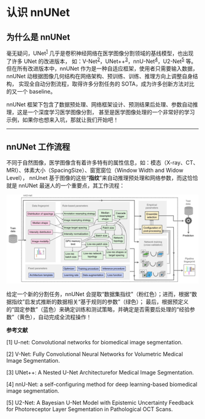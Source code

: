 # 认识 nnUNet

## 为什么是 nnUNet
毫无疑问，UNet<sup>[1](#ref1)</sup> 几乎是卷积神经网络在医学图像分割领域的基线模型，也出现了许多 UNet 的改进版本，
如：V-Net<sup>[2](#ref2)</sup>，UNet++<sup>[3](#ref3)</sup>，nnU-Net<sup>[4](#ref4)</sup>，U2-Net<sup>[5](#ref5)</sup> 等。
但在所有改进版本中，nnUNet 作为是一种自适应框架，使用者只需要输入数据，nnUNet 动根据图像几何结构在网络架构、预训练、训练、推理方向上调整自身结构，
实现全自动分割流程，取得许多分割任务的 SOTA，成为许多创新方法对比的又一个 baseline。

nnUNet 框架下包含了数据预处理、网络框架设计、预测结果后处理、参数自动推理，这是一个深度学习医学图像分割，
甚至是医学图像处理的一个非常好的学习示例，如果你也想来入坑，那就让我们开始吧！

<hr>

## nnUNet 工作流程
不同于自然图像，医学图像含有着许多特有的属性信息，如：模态（X-ray、CT、MRI）、体素大小（SpacingSize）、窗宽窗位（Window Width and Widow Level），
nnUnet 基于图像的这些“**指纹**”来自动推理预处理和网络参数，而这恰恰就是 nnUNet 最迷人的一个重要点，其工作流程：

![avatar](_static/images/nnUNet-workflow.jpg "图1.nnUNet的工作流程")

给定一个新的分割任务，nnUNet 会提取“数据集指纹”（粉红色）；进而，根据“数据指纹”启发式推断的数据相关“基于规则的参数”（绿色）；
最后，根据预定义的“固定参数”（蓝色）来确定训练和测试策略，并确定是否需要后处理的“经验参数”（黄色），自动完成全流程操作！

[comment]: <> (<hr>)

[comment]: <> (## 流程参数)

[comment]: <> (nnUNet 是一个相对臃肿的框架，自动化的流程中有着许多配置的参数，现在来看看每一类别（图像指纹、规则参数、固定参数、经验参数）的详细信息：)


[comment]: <> (#### 图像指纹（Data fingerprint）)

[comment]: <> (提取图像和感兴趣区域 ROI（Region of Interest，ROI）的描述值，建立图像指纹库，以使 nnUNet 在面对不同数据分割任务时，适应数据特有属性，尽可能地发挥出下游模型的最大性能：)

[comment]: <> (- 体素大小的分布（Distribution of spacings）：)

[comment]: <> (- ROI 形状的中值大小（Median shape）：)

[comment]: <> (- ROI 体素的强度分布（Intensity distribution）:)

[comment]: <> (- 图像的模态（Image modality）：)

[comment]: <> (#### 规则参数（Rule-based parameters）)

[comment]: <> (自适应是 nnUNet 的核心创新点，恰恰就是基于图像指纹参数启发式推理图像预处理和模型架构相关的的参数，让数据定义管道，使数据决定模型，即为规则参数：)

[comment]: <> (- 标注采样策略（Annotation resampling strategy）：)

[comment]: <> (- 图像采样策略（Image resampling strategy）：)

[comment]: <> (- 图像采样的体素大小（Image target spacing）：)

[comment]: <> (- 图像归一化策略（Intensity normalization）：)

[comment]: <> (#### 固定参数（Fixed parameters）)

[comment]: <> (nnUNet 流程内部预定义模型架构、模型学习策略、数据扩增方式等固定参数，自动地完成深度学习分割模型的训练测试，规则参数有：)

[comment]: <> (- 网络结构模板（Architecture template）：)

[comment]: <> (- 优化器（Optimizer）：)

[comment]: <> (- 训练步骤（Training procedure）：)

[comment]: <> (- 推理步骤（Inference procedure）：)

[comment]: <> (- 学习率（Learning rate）：)

[comment]: <> (- 数据扩增策略（Data augmentation）：)

[comment]: <> (- 损失函数（Loss function）：)

[comment]: <> (#### 经验参数（Empirical parameters）)

[comment]: <> (经验参数主要使用在预测结果的后处理操作中，进一步优化网络模型预测结果...)

[comment]: <> (- 待补充)

**参考文献**

<div id="reference">
<span id='ref1'>[1] U-net: Convolutional networks for biomedical image segmentation.</span>

<span id='ref2'>[2] V-Net: Fully Convolutional Neural Networks for Volumetric Medical Image Segmentation.</span>

<span id='ref3'>[3] UNet++: A Nested U-Net Architecturefor Medical Image Segmentation.</span>

<span id='ref4'>[4] nnU-Net: a self-configuring method for deep learning-based biomedical image segmentation.</span>

<span id='ref5'>[5] U2-Net: A Bayesian U-Net Model with Epistemic Uncertainty Feedback for Photoreceptor Layer Segmentation in Pathological OCT Scans.</span>
</div>

